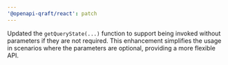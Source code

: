 ```yaml
---
'@openapi-qraft/react': patch
---
```


Updated the `getQueryState(...)` function to support being invoked without parameters if they are not required. This enhancement simplifies the usage in scenarios where the parameters are optional, providing a more flexible API.
